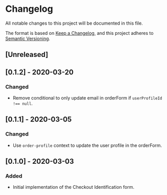 # Changelog
All notable changes to this project will be documented in this file.

The format is based on [Keep a Changelog](https://keepachangelog.com/en/1.0.0/),
and this project adheres to [Semantic Versioning](https://semver.org/spec/v2.0.0.html).

## [Unreleased]

## [0.1.2] - 2020-03-20

### Changed

- Remove conditional to only update email in orderForm if `userProfileId !== null`.

## [0.1.1] - 2020-03-05

### Changed

- Use `order-profile` context to update the user profile in the orderForm.

## [0.1.0] - 2020-03-03

### Added

- Initial implementation of the Checkout Identification form.
